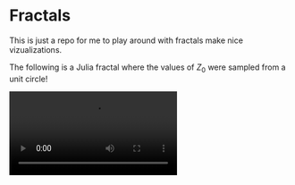 # Fractals

This is just a repo for me to play around with fractals make nice vizualizations.

The following is a Julia fractal where the values of $Z_0$ were sampled from a unit 
circle!

![Alt text for your video](julia_animation.mp4)

